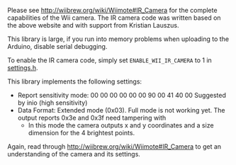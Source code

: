 Please see <http://wiibrew.org/wiki/Wiimote#IR_Camera> for the complete capabilities of the Wii camera. The IR camera code was written based on the above website and with support from Kristian Lauszus.

This library is large, if you run into memory problems when uploading to the Arduino, disable serial debugging.

To enable the IR camera code, simply set ```ENABLE_WII_IR_CAMERA``` to 1 in [settings.h](settings.h).

This library implements the following settings:

* Report sensitivity mode: 00 00 00 00 00 00 90 00 41	 40 00	 Suggested by inio (high sensitivity)
* Data Format: Extended mode (0x03).  Full mode is not working yet. The output reports 0x3e and 0x3f need tampering with
	* In this mode the camera outputs x and y coordinates and a size dimension for the 4 brightest points.

Again, read through <http://wiibrew.org/wiki/Wiimote#IR_Camera> to get an understanding of the camera and its settings.
